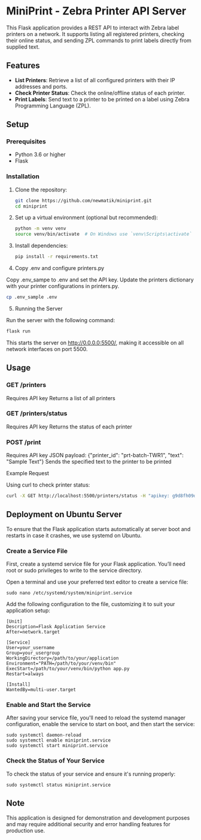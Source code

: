 # MiniPrint - Zebra Printer API Server

This Flask application provides a REST API to interact with Zebra label printers on a network. It supports listing all registered printers, checking their online status, and sending ZPL commands to print labels directly from supplied text.

## Features

- **List Printers**: Retrieve a list of all configured printers with their IP addresses and ports.
- **Check Printer Status**: Check the online/offline status of each printer.
- **Print Labels**: Send text to a printer to be printed on a label using Zebra Programming Language (ZPL).

## Setup

### Prerequisites

- Python 3.6 or higher
- Flask

### Installation

1. Clone the repository:
   ```bash
   git clone https://github.com/newmatik/miniprint.git
   cd miniprint
   ```

2. Set up a virtual environment (optional but recommended):
   ```bash
   python -m venv venv
   source venv/bin/activate  # On Windows use `venv\Scripts\activate`
   ```

3. Install dependencies:

   ```bash
   pip install -r requirements.txt
   ```

4. Copy .env and configure printers.py

Copy .env_sampe to .env and set the API key. Update the printers dictionary with your printer configurations in printers.py.

   ```bash
   cp .env_sample .env
   ```

5. Running the Server
   
Run the server with the following command:
  ```bash
  flask run
  ```

This starts the server on http://0.0.0.0:5500/, making it accessible on all network interfaces on port 5500.

## Usage

### GET /printers

Requires API key
Returns a list of all printers

### GET /printers/status

Requires API key
Returns the status of each printer

### POST /print

Requires API key
JSON payload: {"printer_id": "prt-batch-TWR1", "text": "Sample Text"}
Sends the specified text to the printer to be printed

Example Request

Using curl to check printer status:

```bash
curl -X GET http://localhost:5500/printers/status -H "apikey: g9d8fh09df8hg09f8siw3erfsd8"
```

## Deployment on Ubuntu Server

To ensure that the Flask application starts automatically at server boot and restarts in case it crashes, we use systemd on Ubuntu.

### Create a Service File

First, create a systemd service file for your Flask application. You’ll need root or sudo privileges to write to the service directory.

Open a terminal and use your preferred text editor to create a service file:

```
sudo nano /etc/systemd/system/miniprint.service
```

Add the following configuration to the file, customizing it to suit your application setup:

```
[Unit]
Description=Flask Application Service
After=network.target

[Service]
User=your_username
Group=your_usergroup
WorkingDirectory=/path/to/your/application
Environment="PATH=/path/to/your/venv/bin"
ExecStart=/path/to/your/venv/bin/python app.py
Restart=always

[Install]
WantedBy=multi-user.target
```

### Enable and Start the Service

After saving your service file, you'll need to reload the systemd manager configuration, enable the service to start on boot, and then start the service:

```
sudo systemctl daemon-reload
sudo systemctl enable miniprint.service
sudo systemctl start miniprint.service
```

### Check the Status of Your Service

To check the status of your service and ensure it's running properly:

```
sudo systemctl status miniprint.service
```

## Note
This application is designed for demonstration and development purposes and may require additional security and error handling features for production use.
